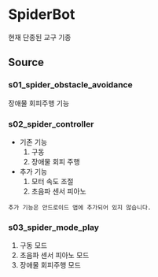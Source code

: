 # SpiderBot

현재 단종된 교구 기종



## Source

### s01_spider_obstacle_avoidance

장애물 회피주행 기능



### s02_spider_controller

- 기존 기능
  1. 구동
  2. 장애물 회피 주행
- 추가 기능
  1. 모터 속도 조절
  2. 초음파 센서 피아노

```
추가 기능은 안드로이드 앱에 추가되어 있지 않습니다.
```



### s03_spider_mode_play

1. 구동 모드
2. 초음파 센서 피아노 모드
3. 장애물 회피주행 모드

